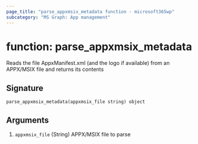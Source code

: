 ```yaml
---
page_title: "parse_appxmsix_metadata function - microsoft365wp"
subcategory: "MS Graph: App management"
---
```


# function: parse_appxmsix_metadata

Reads the file AppxManifest.xml (and the logo if available) from an APPX/MSIX file and returns its contents



## Signature

<!-- signature generated by tfplugindocs -->
```text
parse_appxmsix_metadata(appxmsix_file string) object
```

## Arguments

<!-- arguments generated by tfplugindocs -->
1. `appxmsix_file` (String) APPX/MSIX file to parse

